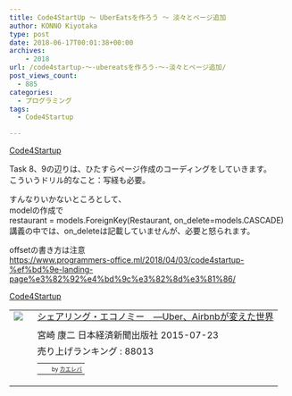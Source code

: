 ```yaml
---
title: Code4StartUp ～ UberEatsを作ろう ～ 淡々とページ追加
author: KONNO Kiyotaka
type: post
date: 2018-06-17T00:01:38+00:00
archives:
    - 2018
url: /code4startup-～-ubereatsを作ろう-～-淡々とページ追加/
post_views_count:
  - 885
categories:
  - プログラミング
tags:
  - Code4Startup

---
```

<a href="https://code4startup.com/?ref=kiyotakakonno" target="_blank" rel="noopener">Code4Startup</a>

Task 8、9の辺りは、ひたすらページ作成のコーディングをしていきます。  
こういうドリル的なこと：写経も必要。

すんなりいかないところとして、  
modelの作成で  
restaurant = models.ForeignKey(Restaurant, on_delete=models.CASCADE)  
講義の中では、on_deleteは記載していませんが、必要と怒られます。

offsetの書き方は注意  
<a href="https://www.programmers-office.ml/2018/04/03/code4startup-%ef%bd%9e-landing-page%e3%82%92%e4%bd%9c%e3%82%8d%e3%81%86/" target="_blank" rel="noopener">https://www.programmers-office.ml/2018/04/03/code4startup-%ef%bd%9e-landing-page%e3%82%92%e4%bd%9c%e3%82%8d%e3%81%86/</a>

<a href="https://code4startup.com/?ref=kiyotakakonno" target="_blank" rel="noopener">Code4Startup</a>

<table style="border: currentcolor;" border="0" cellpadding="5">
  <tr>
    <td style="border: currentcolor;" valign="top">
      <a href="https://www.amazon.co.jp/exec/obidos/ASIN/4532320186/jqinglong-22/" target="_blank" rel="noopener"><img style="margin-right: 10px;" src="https://i0.wp.com/images-fe.ssl-images-amazon.com/images/I/51OxNhG-s-L._SL160_.jpg?ssl=1" border="0" data-recalc-dims="1" /></a>
    </td>
    <td style="border: currentcolor; text-align: left;" valign="top">
      <div class="kaerebalink-name" style="line-height: 120%; margin-bottom: 10px;">
        <a href="https://www.amazon.co.jp/exec/obidos/ASIN/4532320186/jqinglong-22/" target="_blank" rel="noopener">シェアリング・エコノミー　―Uber、Airbnbが変えた世界</a>
      </div>
      <div class="kaerebalink-detail" style="margin-bottom: 5px;">
        宮崎 康二 日本経済新聞出版社 2015-07-23
      </div>
      <div class="kaerebalink-salesranking" style="margin-bottom: 5px;">
        売り上げランキング : 88013
      </div>
      <table style="border: currentcolor; margin-top: 10px;">
        <tr>
          <td style="border: currentcolor; text-align: left;">
          </td>
          <td style="border: currentcolor; padding-left: 10px; font-size: x-small; vertical-align: bottom;">
            by <a href="https://kaereba.com" target="_blank" rel="nofollow noopener">カエレバ</a>
          </td>
        </tr>
      </table>
    </td>
  </tr>
</table>